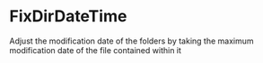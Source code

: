 # FixDirDateTime
Adjust the modification date of the folders by taking the maximum modification date of the file contained within it
